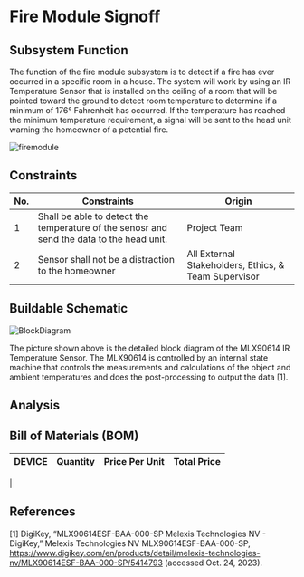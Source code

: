# Fire Module Signoff

## Subsystem Function
The function of the fire module subsystem is to detect if a fire has ever occurred in a specific room in a house. The system will work by using an IR Temperature Sensor that is installed on the ceiling of a room that will be pointed toward the ground to detect room temperature to determine if a minimum of 176&deg; Fahrenheit has occurred. If the temperature has reached the minimum temperature requirement, a signal will be sent to the head unit warning the homeowner of a potential fire.

![firemodule](https://github.com/jacksonrwoodard/HouseHealthMonitoring/assets/142913669/e768ff15-9812-4a0a-b979-6f65d493c14f)

## Constraints
| No. | Constraints | Origin |
| --- | ----------- | ------ |
|  1  | Shall be able to detect the temperature of the senosr and send the data to the head unit. | Project Team |
|  2  | Sensor shall not be a distraction to the homeowner | All External Stakeholders, Ethics, & Team Supervisor |

## Buildable Schematic

![BlockDiagram](https://github.com/jacksonrwoodard/HouseHealthMonitoring/assets/142913669/af28eb34-ada7-40e6-9d11-8862e578e8f3)

The picture shown above is the detailed block diagram of the MLX90614 IR Temperature Sensor. The MLX90614 is controlled by an internal state machine that controls the measurements and calculations of the object and ambient temperatures and does the post-processing to output the data [1].
## Analysis

## Bill of Materials (BOM)
| DEVICE | Quantity | Price Per Unit | Total Price |
| ------ | -------- | -------------- | ----------- |
|

## References

[1] DigiKey, “MLX90614ESF-BAA-000-SP Melexis Technologies NV - DigiKey,” Melexis Technologies NV MLX90614ESF-BAA-000-SP, https://www.digikey.com/en/products/detail/melexis-technologies-nv/MLX90614ESF-BAA-000-SP/5414793 (accessed Oct. 24, 2023). 
